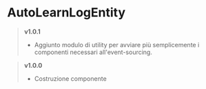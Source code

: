 # AutoLearnLogEntity

> **v1.0.1**
>	* Aggiunto modulo di utility per avviare più semplicemente i componenti necessari all'event-sourcing.

> **v1.0.0**
>	* Costruzione componente
